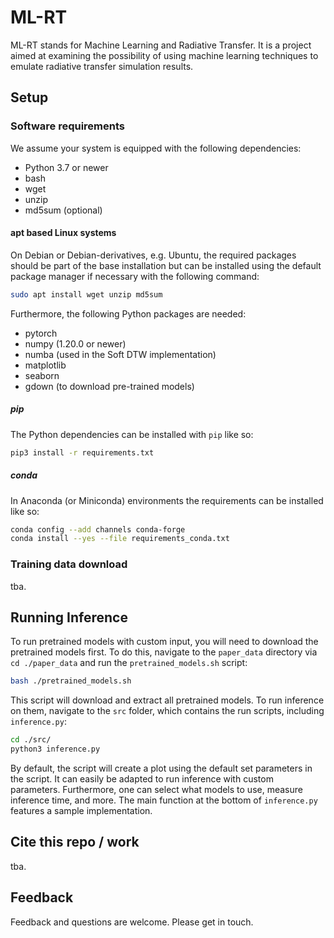 # ML-RT
ML-RT stands for Machine Learning and Radiative Transfer. It is a project aimed at examining the possibility of using 
machine learning techniques to emulate radiative transfer simulation results.



## Setup

### Software requirements

We assume your system is equipped with the following dependencies:

* Python 3.7 or newer
* bash
* wget
* unzip
* md5sum (optional)

#### apt based Linux systems
On Debian or Debian-derivatives, e.g. Ubuntu, the required packages should be part of the base installation 
but can be installed using the default package manager if necessary with the following command:
```bash
sudo apt install wget unzip md5sum
```
Furthermore, the following Python packages are needed:

* pytorch
* numpy (1.20.0 or newer)
* numba (used in the Soft DTW implementation)
* matplotlib
* seaborn
* gdown (to download pre-trained models)

##### pip
The Python dependencies can be installed with `pip` like so:
```bash
pip3 install -r requirements.txt
```

##### conda
In Anaconda (or Miniconda) environments the requirements can be installed like so:
```bash
conda config --add channels conda-forge
conda install --yes --file requirements_conda.txt
```

### Training data download

tba.


## Running Inference
To run pretrained models with custom input, you will need to download the pretrained models first. To do this, 
navigate to the `paper_data` directory via `cd ./paper_data` and run the `pretrained_models.sh` script:
```bash
bash ./pretrained_models.sh
```
This script will download and extract all pretrained models. To run inference on them, navigate to the `src` folder, 
which contains the run scripts, including `inference.py`:
```bash
cd ./src/
python3 inference.py
```
By default, the script will create a plot using the default set parameters in the script. It can easily be adapted to 
run inference with custom parameters. Furthermore, one can select what models to use, measure inference time, and more.
The main function at the bottom of `inference.py` features a sample implementation. 

## Cite this repo / work
tba.

## Feedback
Feedback and questions are welcome. Please get in touch.
